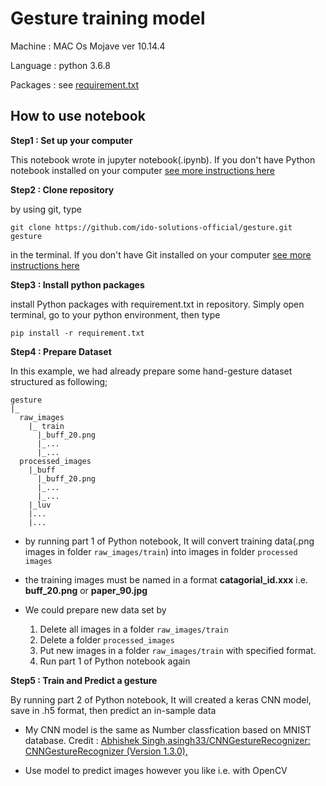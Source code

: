# Gesture training model
Machine : MAC Os Mojave ver 10.14.4

Language : python 3.6.8

Packages : see <a href="https://github.com/ido-solutions-official/gesture/blob/master/requirement.txt">requirement.txt</a>
## How to use notebook
**Step1 : Set up your computer**

This notebook wrote in jupyter notebook(.ipynb). If you don't have Python notebook installed on your computer <a href="https://github.com/ido-solutions-official/index/wiki">see more instructions here</a>

**Step2 : Clone repository**

by using git, type 

`git clone https://github.com/ido-solutions-official/gesture.git gesture`

in the terminal. If you don't have Git installed on your computer <a href="https://git-scm.com/downloads">see more instructions here</a>

**Step3 : Install python packages**

install Python packages with requirement.txt in repository. Simply open terminal, go to your python environment, then type

`pip install -r requirement.txt`


**Step4 : Prepare Dataset**

In this example, we had already prepare some hand-gesture dataset structured as following;
```
gesture
|_
  raw_images
    |_ train
      |_buff_20.png
      |_...
      |_...
  processed_images
    |_buff
      |_buff_20.png
      |_...
      |_...
    |_luv
    |...
    |...

```
* by running part 1 of Python notebook, It will convert training data(.png images in folder `raw_images/train`) into images in folder `processed images`

* the training images must be named in a format **catagorial_id.xxx** i.e. __buff_20.png__ or __paper_90.jpg__

* We could prepare new data set by 
  1. Delete all images in a folder `raw_images/train`
  2. Delete a folder `processed_images`
  3. Put new images in a folder `raw_images/train` with specified format.
  4. Run part 1 of Python notebook again
  
**Step5 : Train and Predict a gesture**

By running part 2 of Python notebook, It will created a keras CNN model, save in .h5 format, then predict an in-sample data

* My CNN model is the same as Number classfication based on MNIST database. Credit : <a href="https://github.com/asingh33/CNNGestureRecognizer#cnn-model-used">Abhishek Singh,asingh33/CNNGestureRecognizer: CNNGestureRecognizer (Version 1.3.0),</a>


* Use model to predict images however you like i.e. with OpenCV

